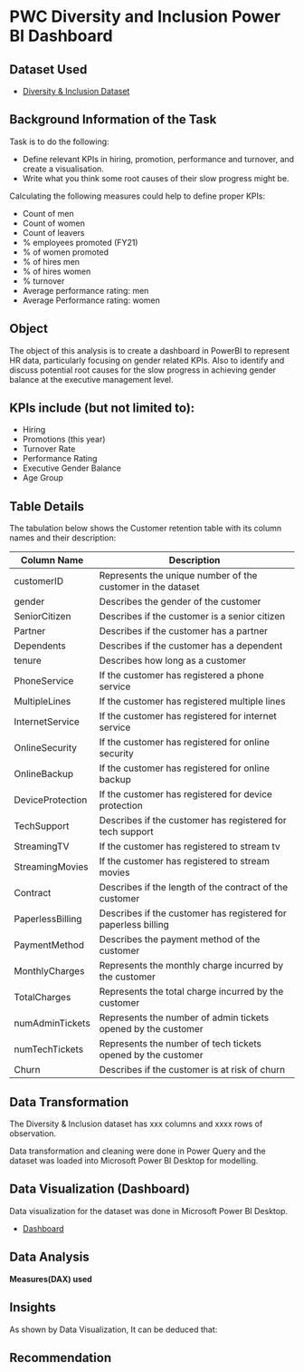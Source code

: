 # PWC Diversity and Inclusion Power BI Dashboard
## Dataset Used
- <a href="https://github.com/kalim-git/PWC-Switzerland-Diversity-Inclusion-Power-BI-Virtual-Internship-/blob/main/Diversity-Inclusion-Dataset.xlsx">Diversity & Inclusion Dataset</a>
## Background Information of the Task
Task is to do the following:
- Define relevant KPIs in hiring, promotion, performance and turnover, and create a visualisation.
- Write what you think some root causes of their slow progress might be.

Calculating the following measures could help to define proper KPIs:
- Count of men
- Count of women
- Count of leavers
- % employees promoted (FY21)
- % of women promoted
- % of hires men
- % of hires women
- % turnover
- Average performance rating: men
- Average Performance rating: women

## Object
The object of this analysis is to create a dashboard in PowerBI to represent HR data, particularly focusing on gender related KPIs. Also to identify and discuss potential root causes for the slow progress in achieving gender balance at the executive management level.

## KPIs include (but not limited to):
- Hiring
- Promotions (this year)
- Turnover Rate
- Performance Rating
- Executive Gender Balance
- Age Group

## Table Details
The tabulation below shows the Customer retention table with its column names and their description:

| Column Name | Description |
|--- | --- |
| customerID | Represents the unique number of the customer in the dataset |
| gender | Describes the gender of the customer |
| SeniorCitizen |	Describes if the customer is a senior citizen |
| Partner | Describes if the customer has a partner |
| Dependents |	Describes if the customer has a dependent |
| tenure	| Describes how long as a customer |
| PhoneService |	If the customer has registered a phone service |
| MultipleLines |	If the customer has registered multiple lines |
| InternetService	| If the customer has registered for internet service |
| OnlineSecurity	| If the customer has registered for online security |
| OnlineBackup |	If the customer has registered for online backup |
| DeviceProtection	| If the customer has registered for device protection |
| TechSupport |	Describes if the customer has registered for tech support |
| StreamingTV	| If the customer has registered to stream tv |
| StreamingMovies |	If the customer has registered to stream movies |
| Contract |	Describes if the length of the contract of the customer |
| PaperlessBilling |	Describes if the customer has registered for paperless billing |
| PaymentMethod |	Describes the payment method of the customer |
| MonthlyCharges |	Represents the monthly charge incurred by the customer |
| TotalCharges |	Represents the total charge incurred by the customer |
| numAdminTickets	| Represents the number of admin tickets opened by the customer |
| numTechTickets	| Represents the number of tech tickets opened by the customer |
| Churn |	Describes if the customer is at risk of churn |



## Data Transformation
The Diversity & Inclusion dataset has xxx columns and xxxx rows of observation.

Data transformation and cleaning were done in Power Query and the dataset was loaded into Microsoft Power BI Desktop for modelling.

## Data Visualization (Dashboard)
Data visualization for the dataset was done in Microsoft Power BI Desktop.
- <a href="https://github.com/kalim-git/PWC-Switzerland-Diversity-Inclusion-Power-BI-Virtual-Internship-/blob/main/Diversity%20%26%20Inclusion.pbix">Dashboard</a>

## Data Analysis
**Measures(DAX) used**


## Insights
As shown by Data Visualization, It can be deduced that:

## Recommendation
